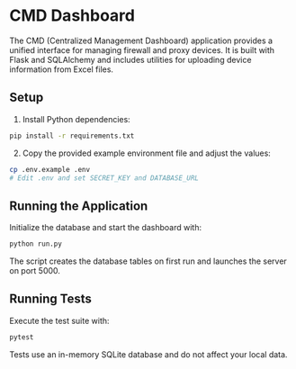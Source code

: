 # CMD Dashboard

The CMD (Centralized Management Dashboard) application provides a unified interface for managing firewall and proxy devices. It is built with Flask and SQLAlchemy and includes utilities for uploading device information from Excel files.

## Setup

1. Install Python dependencies:

```bash
pip install -r requirements.txt
```

2. Copy the provided example environment file and adjust the values:

```bash
cp .env.example .env
# Edit .env and set SECRET_KEY and DATABASE_URL
```

## Running the Application

Initialize the database and start the dashboard with:

```bash
python run.py
```

The script creates the database tables on first run and launches the server on port 5000.

## Running Tests

Execute the test suite with:

```bash
pytest
```

Tests use an in-memory SQLite database and do not affect your local data.
